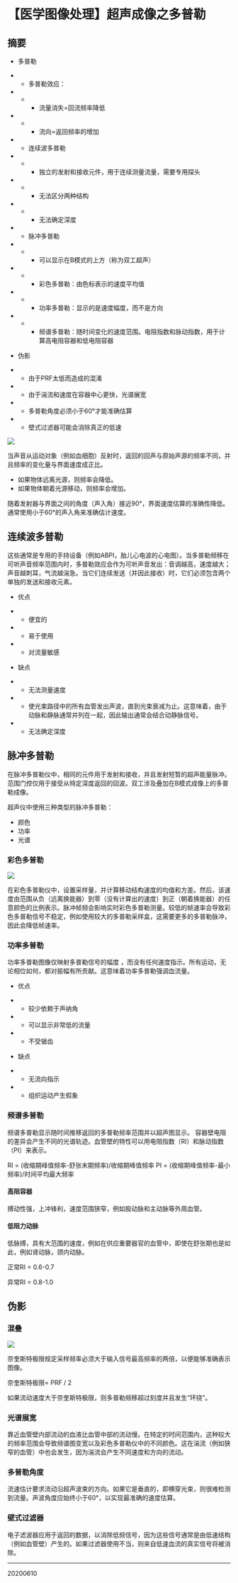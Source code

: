 <head>
    <script src="https://cdn.mathjax.org/mathjax/latest/MathJax.js?config=TeX-AMS-MML_HTMLorMML" type="text/javascript"></script>
    <script type="text/x-mathjax-config">
        MathJax.Hub.Config({
            tex2jax: {
            skipTags: ['script', 'noscript', 'style', 'textarea', 'pre'],
            inlineMath: [['$','$']]
            }
        });
    </script>
</head>

# 【医学图像处理】超声成像之多普勒


## 摘要

- 多普勒
- - 多普勒效应：

- - - 流量消失=回流频率降低
- - - 流向=返回频率的增加
- - 连续波多普勒

- - - 独立的发射和接收元件，用于连续测量流量，需要专用探头
- - - 无法区分两种结构
- - - 无法确定深度
- - 脉冲多普勒

- - - 可以显示在B模式的上方（称为双工超声）
- - - 彩色多普勒：由色标表示的速度平均值
- - - 功率多普勒：显示的是速度幅度，而不是方向
- - - 频谱多普勒：随时间变化的速度范围。电阻指数和脉动指数，用于计算高电阻容器和低电阻容器
- 伪影
- - 由于PRF太低而造成的混淆
- - 由于湍流和速度在容器中心更快，光谱展宽
- - 多普勒角度必须小于60°才能准确估算
- - 壁式过滤器可能会消除真正的低速

![](/img/20200610/Figure01.png)

当声音从运动对象（例如血细胞）反射时，返回的回声与原始声源的频率不同，并且频率的变化量与界面速度成正比。

- 如果物体远离光源，则频率会降低。
- 如果物体朝着光源移动，则频率会增加。

随着发射器与界面之间的角度（声入角）接近90°，界面速度估算的准确性降低。通常使用小于60°的声入角来准确估计速度。

## 连续波多普勒

这些通常是专用的手持设备（例如ABPI，胎儿心电波的心电图）。当多普勒频移在可听声音频率范围内时，多普勒效应会作为可听声音发出：音调越高，速度越大；声音越刺耳，气流越湍急。当它们连续发送（并因此接收）时，它们必须包含两个单独的发送和接收元素。

- 优点
- - 便宜的
- - 易于使用
- - 对流量敏感

- 缺点
- - 无法测量速度
- - 使光束路径中的所有血管发出声波，直到光束衰减为止。这意味着，由于动脉和静脉通常并列在一起，因此输出通常会结合动静脉信号。
- - 无法确定深度

## 脉冲多普勒

在脉冲多普勒仪中，相同的元件用于发射和接收，并且发射短暂的超声能量脉冲。范围门控仅用于接受从特定深度返回的回波。双工涉及叠加在B模式成像上的多普勒成像。

超声仪中使用三种类型的脉冲多普勒：

- 颜色
- 功率
- 光谱

### 彩色多普勒


![](/img/20200610/Figure02.jpg)

在彩色多普勒仪中，设置采样量，并计算移动结构速度的均值和方差。然后，该速度由范围从负（远离换能器）到零（没有计算出的速度）到正（朝着换能器）的任意颜色的比例表示。脉冲帧频会影响实时彩色多普勒测量。较低的帧速率会导致彩色多普勒信号不稳定，例如使用较大的多普勒采样盒，这需要更多的多普勒脉冲，因此会降低帧速率。

### 功率多普勒

功率多普勒图像仅映射多普勒信号的幅度 ，而没有任何速度指示。所有运动，无论相位如何，都对振幅有所贡献。这意味着功率多普勒强调血流量。


- 优点
- - 较少依赖于声纳角
- - 可以显示非常低的流量
- - 不受锯齿

- 缺点
- - 无流向指示
- - 组织运动产生假象

### 频谱多普勒

频谱多普勒显示随时间推移返回的多普勒频率范围并以超声图显示。
容器壁电阻的差异会产生不同的光谱轨迹。血管壁的特性可以用电阻指数（RI）和脉动指数（PI）来表示。

RI = (收缩期峰值频率-舒张末期频率)/收缩期峰值频率
PI = (收缩期峰值频率-最小频率)/时间平均最大频率

#### 高阻容器
搏动性强，上冲锋利，速度范围狭窄，例如股动脉和主动脉等外周血管。 
#### 低阻力动脉
低脉搏，具有大范围的速度，例如在供应重要器官的血管中，即使在舒张期也是如此，例如肾动脉，颈内动脉。

正常RI = 0.6-0.7

异常RI = 0.8-1.0

## 伪影

### 混叠

![](/img/20200610/Figure03.png)

奈奎斯特极限规定采样频率必须大于输入信号最高频率的两倍，以便能够准确表示图像。

奈奎斯特极限= PRF / 2

如果流动速度大于奈奎斯特极限，则多普勒频移超过刻度并且发生“环绕”。

### 光谱展宽

靠近血管壁内部流动的血液比血管中部的流动慢。在特定的时间范围内，这种较大的频率范围会导致频谱图变宽以及彩色多普勒仪中的不同颜色。这在湍流（例如狭窄的血管）中也会发生，因为湍流会产生不同速度和方向的流动。

### 多普勒角度

流速估计要求流动沿超声波束的方向。如果它是垂直的，即横穿光束，则很难检测到流量。声波角度应始终小于60°，以实现最准确的速度估算。

### 壁式过滤器

电子滤波器应用于返回的数据，以消除低频信号，因为这些信号通常是由低速结构（例如血管壁）产生的。如果过滤器使用不当，则来自低速血流的真实信号将被消除。


-----
20200610

